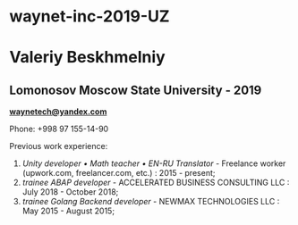 # waynet-inc-2019-UZ
# Valeriy Beskhmelniy
## Lomonosov Moscow State University - 2019
**waynetech@yandex.com**

Phone: +998 97 155-14-90

Previous work experience:
1. *Unity developer • Math teacher • EN-RU Translator* - Freelance worker (upwork.com, freelancer.com, etc.) : 2015 - present;
2. *trainee ABAP developer* - ACCELERATED BUSINESS CONSULTING LLC : July 2018 - October 2018;
3. *trainee Golang Backend developer* - NEWMAX TECHNOLOGIES LLC : May 2015 - August 2015;
